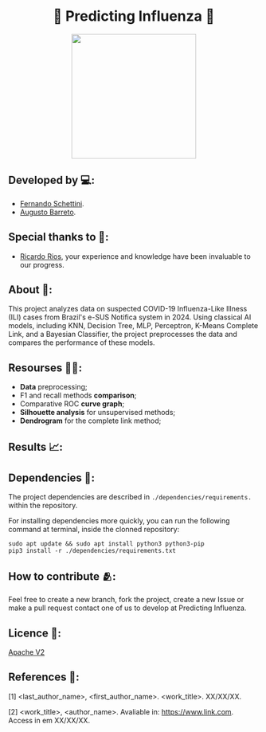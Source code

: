 <h1 align="center">🤒 Predicting Influenza 🤒</h1>

<div align="center">
	<a href="link_for_webite">
	<img height = "250em" src = "https://github.com/user-attachments/assets/63606379-0117-4524-9ba5-4b73c284cb28" />
    </a>
</div>

## Developed by 💻:
- [Fernando Schettini](https://linktr.ee/fernandoschett).
- [Augusto Barreto](https://github.com/augustobarreto).

## Special thanks to 🥰:
- [Ricardo Rios](https://github.com/ricardoarios), your experience and knowledge have been invaluable to our progress.

## About 🤔:
This project analyzes data on suspected COVID-19 Influenza-Like Illness (ILI) cases from Brazil's e-SUS Notifica system in 2024. Using classical AI models, including KNN, Decision Tree, MLP, Perceptron, K-Means Complete Link, and a Bayesian Classifier, the project preprocesses the data and compares the performance of these models.

## Resourses 🧑‍🔬:
- **Data** preprocessing;
- F1 and recall methods **comparison**;
- Comparative ROC **curve graph**;
- **Silhouette analysis** for unsupervised methods;
- **Dendrogram** for the complete link method; 

## Results 📈:

## Dependencies 🚚:

The project dependencies are described in  ```./dependencies/requirements.``` within the repository.

For installing dependencies more quickly, you can run the following command at terminal, inside the clonned repository:

	sudo apt update && sudo apt install python3 python3-pip
    pip3 install -r ./dependencies/requirements.txt
	
## How to contribute 🫂:

Feel free to create a new branch, fork the project, create a new Issue or make a pull request contact one of us to develop at Predicting Influenza.

## Licence 📜:

[Apache V2](https://choosealicense.com/licenses/apache-2.0/)

## References 📙:
	
[1] <last_author_name>, <first_author_name>. <work_title>. XX/XX/XX.
	
[2] <work_title>, <author_name>. Avaliable in: <https://www.link.com>. Access in em XX/XX/XX.

